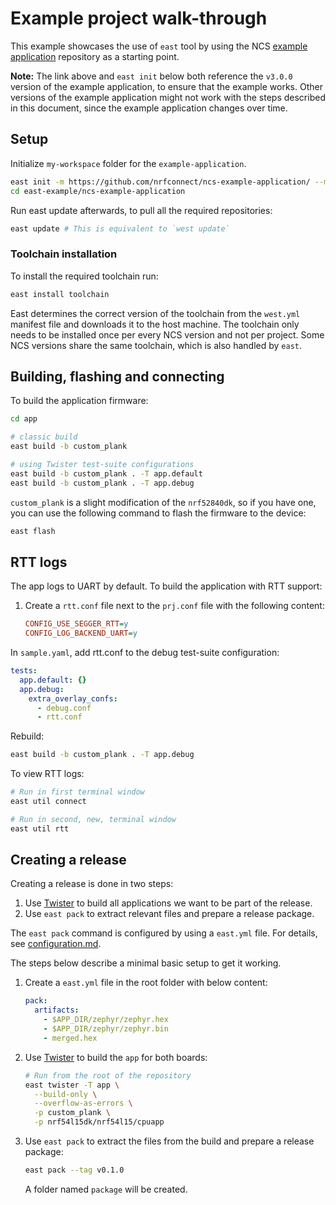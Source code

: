 # Example project walk-through

This example showcases the use of `east` tool by using the NCS [example application] repository as a
starting point.

**Note:** The link above and `east init` below both reference the `v3.0.0` version of the example
application, to ensure that the example works. Other versions of the example application might not
work with the steps described in this document, since the example application changes over time.

## Setup

Initialize `my-workspace` folder for the `example-application`.

```bash
east init -m https://github.com/nrfconnect/ncs-example-application/ --mr v3.0.0 east-example
cd east-example/ncs-example-application
```

Run east update afterwards, to pull all the required repositories:

```bash
east update # This is equivalent to `west update`
```

### Toolchain installation

To install the required toolchain run:

```bash
east install toolchain
```

East determines the correct version of the toolchain from the `west.yml` manifest file and downloads
it to the host machine. The toolchain only needs to be installed once per every NCS version and not
per project. Some NCS versions share the same toolchain, which is also handled by `east`.

## Building, flashing and connecting

To build the application firmware:

```bash
cd app

# classic build
east build -b custom_plank

# using Twister test-suite configurations
east build -b custom_plank . -T app.default
east build -b custom_plank . -T app.debug
```

`custom_plank` is a slight modification of the `nrf52840dk`, so if you have one, you can use the
following command to flash the firmware to the device:

```bash
east flash
```

## RTT logs

The app logs to UART by default. To build the application with RTT support:

1. Create a `rtt.conf` file next to the `prj.conf` file with the following content:

   ```ini
   CONFIG_USE_SEGGER_RTT=y
   CONFIG_LOG_BACKEND_UART=y
   ```

In `sample.yaml`, add rtt.conf to the debug test-suite configuration:

```yaml
tests:
  app.default: {}
  app.debug:
    extra_overlay_confs:
      - debug.conf
      - rtt.conf
```

Rebuild:

```bash
east build -b custom_plank . -T app.debug
```

To view RTT logs:

```bash
# Run in first terminal window
east util connect

# Run in second, new, terminal window
east util rtt
```

## Creating a release

Creating a release is done in two steps:

1. Use [Twister] to build all applications we want to be part of the release.
2. Use `east pack` to extract relevant files and prepare a release package.

The `east pack` command is configured by using a `east.yml` file. For details, see
[configuration.md](configuration.md).

The steps below describe a minimal basic setup to get it working.

1. Create a `east.yml` file in the root folder with below content:

   ```yaml
   pack:
     artifacts:
       - $APP_DIR/zephyr/zephyr.hex
       - $APP_DIR/zephyr/zephyr.bin
       - merged.hex
   ```

2. Use [Twister] to build the `app` for both boards:

   ```bash
   # Run from the root of the repository
   east twister -T app \
     --build-only \
     --overflow-as-errors \
     -p custom_plank \
     -p nrf54l15dk/nrf54l15/cpuapp
   ```

3. Use `east pack` to extract the files from the build and prepare a release package:

   ```bash
   east pack --tag v0.1.0
   ```

   A folder named `package` will be created.

[example application]: https://github.com/nrfconnect/ncs-example-application/tree/v3.0.0
[Twister]: https://docs.zephyrproject.org/latest/develop/test/twister.html
